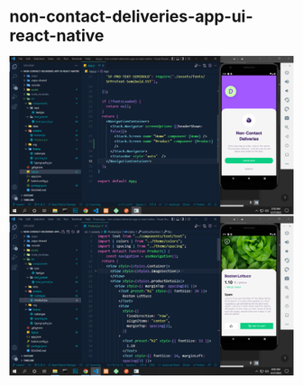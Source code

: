 # non-contact-deliveries-app-ui-react-native

<div> </div>
<img src='./assets/screenshots/Capture_splash.PNG' />

<div> </div>
<img src='./assets/screenshots/Capture-product.PNG' />
